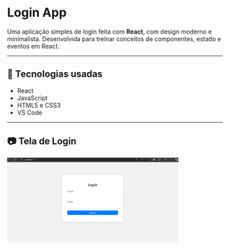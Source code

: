# Login App

Uma aplicação simples de login feita com **React**, com design moderno e minimalista. Desenvolvida para treinar conceitos de componentes, estado e eventos em React.

---

## 🚀 Tecnologias usadas

- React
- JavaScript
- HTML5 e CSS3
- VS Code

---

## 📷 Tela de Login

<img src="./print-login.png" alt="Tela de login" width="400"/>


